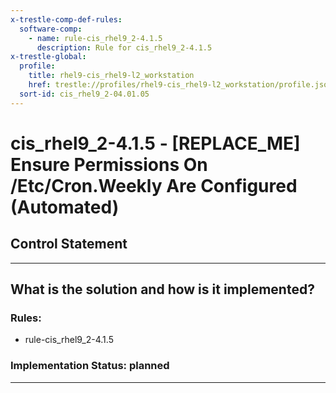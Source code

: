```yaml
---
x-trestle-comp-def-rules:
  software-comp:
    - name: rule-cis_rhel9_2-4.1.5
      description: Rule for cis_rhel9_2-4.1.5
x-trestle-global:
  profile:
    title: rhel9-cis_rhel9-l2_workstation
    href: trestle://profiles/rhel9-cis_rhel9-l2_workstation/profile.json
  sort-id: cis_rhel9_2-04.01.05
---
```


# cis_rhel9_2-4.1.5 - \[REPLACE_ME\] Ensure Permissions On /Etc/Cron.Weekly Are Configured (Automated)

## Control Statement

______________________________________________________________________

## What is the solution and how is it implemented?

<!-- For implementation status enter one of: implemented, partial, planned, alternative, not-applicable -->

<!-- Note that the list of rules under ### Rules: is read-only and changes will not be captured after assembly to JSON -->

<!-- Add control implementation description here for control: cis_rhel9_2-4.1.5 -->

### Rules:

  - rule-cis_rhel9_2-4.1.5

### Implementation Status: planned

______________________________________________________________________
